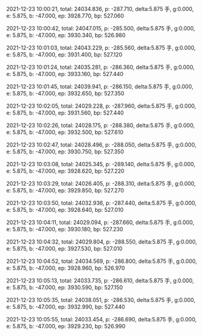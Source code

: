 2021-12-23 10:00:21, total: 24034.836, p: -287.710, delta:5.875 手, g:0.000, e: 5.875, b: -47.000, ep: 3928.770, bp: 527.060

2021-12-23 10:00:42, total: 24047.015, p: -285.500, delta:5.875 手, g:0.000, e: 5.875, b: -47.000, ep: 3930.340, bp: 526.980

2021-12-23 10:01:03, total: 24043.229, p: -285.560, delta:5.875 手, g:0.000, e: 5.875, b: -47.000, ep: 3931.400, bp: 527.120

2021-12-23 10:01:24, total: 24035.281, p: -286.360, delta:5.875 手, g:0.000, e: 5.875, b: -47.000, ep: 3933.160, bp: 527.440

2021-12-23 10:01:45, total: 24039.941, p: -286.150, delta:5.875 手, g:0.000, e: 5.875, b: -47.000, ep: 3932.650, bp: 527.350

2021-12-23 10:02:05, total: 24029.228, p: -287.960, delta:5.875 手, g:0.000, e: 5.875, b: -47.000, ep: 3931.560, bp: 527.440

2021-12-23 10:02:26, total: 24028.175, p: -288.380, delta:5.875 手, g:0.000, e: 5.875, b: -47.000, ep: 3932.500, bp: 527.610

2021-12-23 10:02:47, total: 24028.496, p: -288.050, delta:5.875 手, g:0.000, e: 5.875, b: -47.000, ep: 3930.750, bp: 527.350

2021-12-23 10:03:08, total: 24025.345, p: -289.140, delta:5.875 手, g:0.000, e: 5.875, b: -47.000, ep: 3928.620, bp: 527.220

2021-12-23 10:03:29, total: 24026.405, p: -288.310, delta:5.875 手, g:0.000, e: 5.875, b: -47.000, ep: 3929.850, bp: 527.270

2021-12-23 10:03:50, total: 24032.936, p: -287.440, delta:5.875 手, g:0.000, e: 5.875, b: -47.000, ep: 3928.640, bp: 527.010

2021-12-23 10:04:11, total: 24029.094, p: -287.660, delta:5.875 手, g:0.000, e: 5.875, b: -47.000, ep: 3930.180, bp: 527.230

2021-12-23 10:04:32, total: 24029.804, p: -288.550, delta:5.875 手, g:0.000, e: 5.875, b: -47.000, ep: 3927.530, bp: 527.010

2021-12-23 10:04:52, total: 24034.569, p: -286.800, delta:5.875 手, g:0.000, e: 5.875, b: -47.000, ep: 3928.960, bp: 526.970

2021-12-23 10:05:13, total: 24033.735, p: -286.610, delta:5.875 手, g:0.000, e: 5.875, b: -47.000, ep: 3930.590, bp: 527.150

2021-12-23 10:05:35, total: 24038.051, p: -286.530, delta:5.875 手, g:0.000, e: 5.875, b: -47.000, ep: 3932.990, bp: 527.440

2021-12-23 10:05:55, total: 24033.454, p: -286.690, delta:5.875 手, g:0.000, e: 5.875, b: -47.000, ep: 3929.230, bp: 526.990